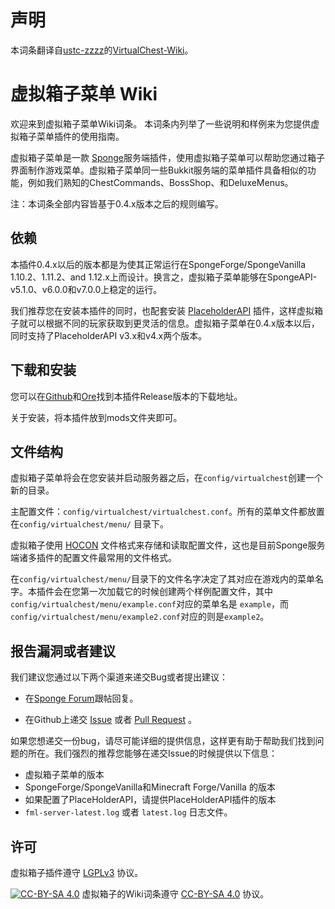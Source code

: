 # 声明

本词条翻译自[ustc-zzzz](https://github.com/ustc-zzzz)的[VirtualChest-Wiki](https://github.com/ustc-zzzz/VirtualChest/wiki)。

# 虚拟箱子菜单 Wiki

欢迎来到虚拟箱子菜单Wiki词条。 本词条内列举了一些说明和样例来为您提供虚拟箱子菜单插件的使用指南。

虚拟箱子菜单是一款 [Sponge](https://www.spongepowered.org/)服务端插件，使用虚拟箱子菜单可以帮助您通过箱子界面制作游戏菜单。虚拟箱子菜单同一些Bukkit服务端的菜单插件具备相似的功能，例如我们熟知的ChestCommands、BossShop、和DeluxeMenus。

注：本词条全部内容皆基于0.4.x版本之后的规则编写。

## 依赖

本插件0.4.x以后的版本都是为使其正常运行在SpongeForge/SpongeVanilla 1.10.2、1.11.2、and 1.12.x上而设计。换言之，虚拟箱子菜单能够在SpongeAPI-v5.1.0、v6.0.0和v7.0.0上稳定的运行。

我们推荐您在安装本插件的同时，也配套安装 [PlaceholderAPI](https://ore.spongepowered.org/rojo8399/PlaceholderAPI) 插件，这样虚拟箱子就可以根据不同的玩家获取到更灵活的信息。虚拟箱子菜单在0.4.x版本以后，同时支持了PlaceholderAPI v3.x和v4.x两个版本。

## 下载和安装

您可以在[Github](https://github.com/ustc-zzzz/VirtualChest/releases)和[Ore](https://ore.spongepowered.org/zzzz/VirtualChest)找到本插件Release版本的下载地址。

关于安装，将本插件放到mods文件夹即可。

## 文件结构

虚拟箱子菜单将会在您安装并启动服务器之后，在`config/virtualchest`创建一个新的目录。

主配置文件：`config/virtualchest/virtualchest.conf`。所有的菜单文件都放置在`config/virtualchest/menu/` 目录下。

虚拟箱子使用 [HOCON](https://github.com/typesafehub/config/blob/master/HOCON.md) 文件格式来存储和读取配置文件，这也是目前Sponge服务端诸多插件的配置文件最常用的文件格式。

在`config/virtualchest/menu/`目录下的文件名字决定了其对应在游戏内的菜单名字。本插件会在您第一次加载它的时候创建两个样例配置文件，其中`config/virtualchest/menu/example.conf`对应的菜单名是 `example`，而`config/virtualchest/menu/example2.conf`对应的则是`example2`。

## 报告漏洞或者建议

我们建议您通过以下两个渠道来递交Bug或者提出建议：

* 在[Sponge Forum](https://forums.spongepowered.org/t/virtualchest/17917)跟帖回复。

* 在Github上递交 [Issue](https://github.com/ustc-zzzz/VirtualChest/issues) 或者 [Pull Request](https://github.com/ustc-zzzz/VirtualChest/pulls) 。

如果您想递交一份bug，请尽可能详细的提供信息，这样更有助于帮助我们找到问题的所在。我们强烈的推荐您能够在递交Issue的时候提供以下信息：

* 虚拟箱子菜单的版本
* SpongeForge/SpongeVanilla和Minecraft Forge/Vanilla 的版本
* 如果配置了PlaceHolderAPI，请提供PlaceHolderAPI插件的版本
*  `fml-server-latest.log` 或者 `latest.log` 日志文件。

## 许可

虚拟箱子插件遵守 [LGPLv3](https://github.com/ustc-zzzz/VirtualChest/blob/master/LICENSE) 协议。

[![CC-BY-SA 4.0](https://i.creativecommons.org/l/by-sa/4.0/88x31.png)](http://creativecommons.org/licenses/by-sa/4.0/)
虚拟箱子的Wiki词条遵守 [CC-BY-SA 4.0](http://creativecommons.org/licenses/by-sa/4.0/) 协议。
